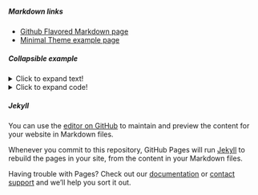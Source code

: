 ##### Markdown links

* [Github Flavored Markdown page](https://guides.github.com/features/mastering-markdown/)
* [Minimal Theme example page](https://pages-themes.github.io/minimal/)

##### Collapsible example
<details>
  <summary>Click to expand text!</summary>
  
  #### Heading
  1. A numbered
  2. list
     * With some
     * Sub bullets
</details>

<details>
  <summary>Click to expand code!</summary>
  
  ```javascript
    function whatIsLove() {
      console.log('Baby Don't hurt me. Don't hurt me');
      return 'No more';
    }
  ```
</details>

##### Jekyll

You can use the [editor on GitHub](https://github.com/semmi88/semmi88.github.io/edit/master/index.md) to maintain and preview the content for your website in Markdown files.

Whenever you commit to this repository, GitHub Pages will run [Jekyll](https://jekyllrb.com/) to rebuild the pages in your site, from the content in your Markdown files.

Having trouble with Pages? Check out our [documentation](https://help.github.com/categories/github-pages-basics/) or [contact support](https://github.com/contact) and we’ll help you sort it out.
